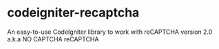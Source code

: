# codeigniter-recaptcha
An easy-to-use CodeIgniter library to work with reCAPTCHA version 2.0 a.k.a NO CAPTCHA reCAPTCHA
